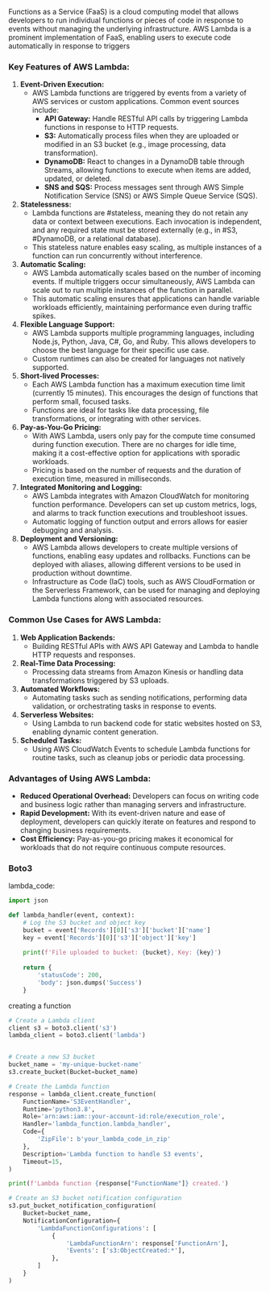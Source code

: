 Functions as a Service (FaaS) is a cloud computing model that allows developers to run individual functions or pieces of code in response to events without managing the underlying infrastructure. AWS Lambda is a prominent implementation of FaaS, enabling users to execute code automatically in response to triggers
### Key Features of AWS Lambda:

1. **Event-Driven Execution:**
    - AWS Lambda functions are triggered by events from a variety of AWS services or custom applications. Common event sources include:
        - **API Gateway:** Handle RESTful API calls by triggering Lambda functions in response to HTTP requests.
        - **S3:** Automatically process files when they are uploaded or modified in an S3 bucket (e.g., image processing, data transformation).
        - **DynamoDB:** React to changes in a DynamoDB table through Streams, allowing functions to execute when items are added, updated, or deleted.
        - **SNS and SQS:** Process messages sent through AWS Simple Notification Service (SNS) or AWS Simple Queue Service (SQS).
2. **Statelessness:**
    - Lambda functions are #stateless, meaning they do not retain any data or context between executions. Each invocation is independent, and any required state must be stored externally (e.g., in #S3, #DynamoDB, or a relational database).
    - This stateless nature enables easy scaling, as multiple instances of a function can run concurrently without interference.
3. **Automatic Scaling:**
    - AWS Lambda automatically scales based on the number of incoming events. If multiple triggers occur simultaneously, AWS Lambda can scale out to run multiple instances of the function in parallel.
    - This automatic scaling ensures that applications can handle variable workloads efficiently, maintaining performance even during traffic spikes.
4. **Flexible Language Support:**
    - AWS Lambda supports multiple programming languages, including Node.js, Python, Java, C#, Go, and Ruby. This allows developers to choose the best language for their specific use case.
    - Custom runtimes can also be created for languages not natively supported.
5. **Short-lived Processes:**
    - Each AWS Lambda function has a maximum execution time limit (currently 15 minutes). This encourages the design of functions that perform small, focused tasks.
    - Functions are ideal for tasks like data processing, file transformations, or integrating with other services.
6. **Pay-as-You-Go Pricing:**
    - With AWS Lambda, users only pay for the compute time consumed during function execution. There are no charges for idle time, making it a cost-effective option for applications with sporadic workloads.
    - Pricing is based on the number of requests and the duration of execution time, measured in milliseconds.
7. **Integrated Monitoring and Logging:**
    - AWS Lambda integrates with Amazon CloudWatch for monitoring function performance. Developers can set up custom metrics, logs, and alarms to track function executions and troubleshoot issues.
    - Automatic logging of function output and errors allows for easier debugging and analysis.
8. **Deployment and Versioning:**
    - AWS Lambda allows developers to create multiple versions of functions, enabling easy updates and rollbacks. Functions can be deployed with aliases, allowing different versions to be used in production without downtime.
    - Infrastructure as Code (IaC) tools, such as AWS CloudFormation or the Serverless Framework, can be used for managing and deploying Lambda functions along with associated resources.
### Common Use Cases for AWS Lambda:
1. **Web Application Backends:**
    - Building RESTful APIs with AWS API Gateway and Lambda to handle HTTP requests and responses.
2. **Real-Time Data Processing:**
    - Processing data streams from Amazon Kinesis or handling data transformations triggered by S3 uploads.
3. **Automated Workflows:**
    - Automating tasks such as sending notifications, performing data validation, or orchestrating tasks in response to events.
4. **Serverless Websites:**
    - Using Lambda to run backend code for static websites hosted on S3, enabling dynamic content generation.
5. **Scheduled Tasks:**
    - Using AWS CloudWatch Events to schedule Lambda functions for routine tasks, such as cleanup jobs or periodic data processing.
### Advantages of Using AWS Lambda:
- **Reduced Operational Overhead:** Developers can focus on writing code and business logic rather than managing servers and infrastructure.
- **Rapid Development:** With its event-driven nature and ease of deployment, developers can quickly iterate on features and respond to changing business requirements.
- **Cost Efficiency:** Pay-as-you-go pricing makes it economical for workloads that do not require continuous compute resources.
### Boto3

lambda_code:

```python
import json

def lambda_handler(event, context):
    # Log the S3 bucket and object key
    bucket = event['Records'][0]['s3']['bucket']['name']
    key = event['Records'][0]['s3']['object']['key']
    
    print(f'File uploaded to bucket: {bucket}, Key: {key}')
    
    return {
        'statusCode': 200,
        'body': json.dumps('Success')
    }
```
creating a function
```python
# Create a Lambda client
client s3 = boto3.client('s3')
lambda_client = boto3.client('lambda')


# Create a new S3 bucket
bucket_name = 'my-unique-bucket-name'
s3.create_bucket(Bucket=bucket_name)

# Create the Lambda function
response = lambda_client.create_function(
    FunctionName='S3EventHandler',
    Runtime='python3.8',
    Role='arn:aws:iam::your-account-id:role/execution_role',
    Handler='lambda_function.lambda_handler',
    Code={
        'ZipFile': b'your_lambda_code_in_zip'
    },
    Description='Lambda function to handle S3 events',
    Timeout=15,
)

print(f'Lambda function {response["FunctionName"]} created.')

# Create an S3 bucket notification configuration
s3.put_bucket_notification_configuration(
    Bucket=bucket_name,
    NotificationConfiguration={
        'LambdaFunctionConfigurations': [
            {
                'LambdaFunctionArn': response['FunctionArn'],
                'Events': ['s3:ObjectCreated:*'],
            },
        ]
    }
)

```
